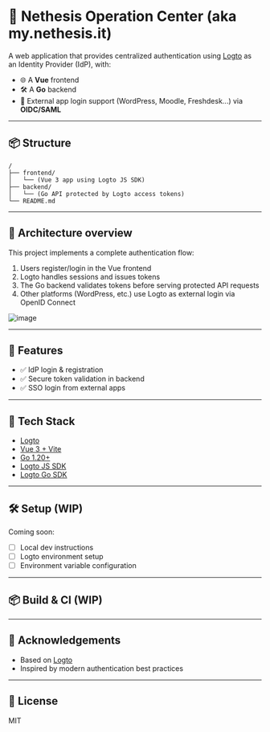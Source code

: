 # 🔐 Nethesis Operation Center (aka my.nethesis.it)

A web application that provides centralized authentication using [Logto](https://logto.io/) as an Identity Provider (IdP), with:

- 🌐 A **Vue** frontend  
- 🛠️ A **Go** backend  
- 🧩 External app login support (WordPress, Moodle, Freshdesk...) via **OIDC/SAML**

---

## 📦 Structure

```
/
├── frontend/
│   └── (Vue 3 app using Logto JS SDK)
├── backend/
│   └── (Go API protected by Logto access tokens)
└── README.md
```

---

## 📸 Architecture overview

This project implements a complete authentication flow:

1. Users register/login in the Vue frontend  
2. Logto handles sessions and issues tokens  
3. The Go backend validates tokens before serving protected API requests  
4. Other platforms (WordPress, etc.) use Logto as external login via OpenID Connect  

![image](https://github.com/user-attachments/assets/54450f7f-8313-455c-a320-21e3b0f1bf32)


---

## 🚀 Features

- ✅ IdP login & registration  
- ✅ Secure token validation in backend  
- ✅ SSO login from external apps  

---

## 🧱 Tech Stack

- [Logto](https://logto.io/)
- [Vue 3 + Vite](https://vitejs.dev/)
- [Go 1.20+](https://golang.org/)
- [Logto JS SDK](https://docs.logto.io/recipes/vue/)
- [Logto Go SDK](https://docs.logto.io/recipes/go/)

---

## 🛠️ Setup (WIP)

Coming soon:

- [ ] Local dev instructions  
- [ ] Logto environment setup  
- [ ] Environment variable configuration  

---

## 📦 Build & CI (WIP)


---

## 🙏 Acknowledgements

- Based on [Logto](https://github.com/logto-io/logto)  
- Inspired by modern authentication best practices  


---

## 📝 License

MIT
